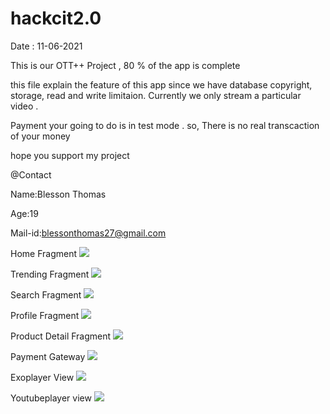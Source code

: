 # hackcit2.0
Date : 11-06-2021 

This is our OTT++ Project , 80 % of the app is complete 

this file explain the feature of this app
since we have database copyright, storage, read and write limitaion.  Currently we only stream a particular video .

Payment your going to do is in test mode . so, There is no real transcaction of your money







hope you support my project

@Contact

Name:Blesson Thomas

Age:19

Mail-id:blessonthomas27@gmail.com

Home Fragment
![](Home%20Fragment.jpeg)


Trending Fragment
![](Trending%20Fragment.jpeg)


Search Fragment
![](Search%20Fragment.jpeg)


Profile Fragment
![](Profile%20Fragment.jpeg)


Product Detail Fragment
![](Product%20Detail%20fragment.jpeg)


Payment Gateway
![](Payment%20Gateway.jpeg)


Exoplayer View
![](Exo%20pLayer%20View.jpeg)


Youtubeplayer view
![](Youtube%20Player%20View.jpeg)




